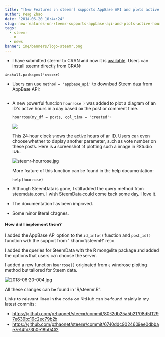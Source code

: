 ```yaml
---
title: "[New Features on steemr] supports AppBase API and plots active hour diagrams!"
author: Peng Zhao
date: "2018-06-20 10:44:24"
slug: new-features-on-steemr-supports-appbase-api-and-plots-active-hour-diagrams
tags: 
  - steemr
  - R
  - news
banner: img/banners/logo-steemr.png
---
```



- I have submitted steemr to CRAN and now it is [available](https://CRAN.R-project.org/package=steemr). Users can install steemr directly from CRAN:

<!--more-->


  ```
  install.packages('steemr)
  ```

  

- Users can use `method = 'appbase_api'` to download Steem data from AppBase API:

  ```
  ```

  

- A new powerful function `hourrose()` was added to plot a diagram of an ID's active hours in a day based on the post or comment time.

  ```
  hourrose(my_df = posts, col_time = 'created')
  ```

  ![](https://steemitimages.com/0x0/https://cdn.steemitimages.com/DQmRo9HESgtkrSZnvZN9bLq74SXSgT7k7wXuZurqucyFxkv/guess-2-5-hr.png)

  This 24-hour clock shows the active hours of an ID.  Users can even choose whether to display another parameter, such as vote number on these posts. Here is a screenshot of plotting such a image in RStudio IDE.

  ![steemr-hourrose.jpg](https://cdn.steemitimages.com/DQmfHm3cpHZuXPGE873Q41C55f8A6yEi711kPXPQcVfwWMv/steemr-hourrose.jpg)

  More feature of this function can be found in the help documentation:


  ```
  help(hourrose)
  ```

- Although SteemData is gone, I still added the query method from steemdata.com. I wish SteemData could come back some day. I love it.
- The documentation has been improved.
- Some minor literal chagnes.

#### How did I implement them?
I added the AppBase API option to the `id_info()` function and `post_id()` function with the support from ' kharoof/steemR' repo. 

I added the queries for SteemData with the R mongolite package and added the options that users can choose the server.  

I added a new function `hourrose()` originated from a windrose plotting method but tailored for Steem data.

![2018-06-20-004.jpg](https://cdn.steemitimages.com/DQmfMFaoppHg1H1TYBqspTPbabUvwLBoqsVWFaD9K3qh9aC/2018-06-20-004.jpg)

All these changes can be found in 'R/steemr.R'.

Links to relevant lines in the code on GitHub can be found mainly in my latest commits:

- https://github.com/pzhaonet/steemr/commit/8062db25a5b21708d5f1297e639bc19c2ec79b2b
- https://github.com/pzhaonet/steemr/commit/6740ddc9024609ee0dbbae7e14fd73b0e18b0402

